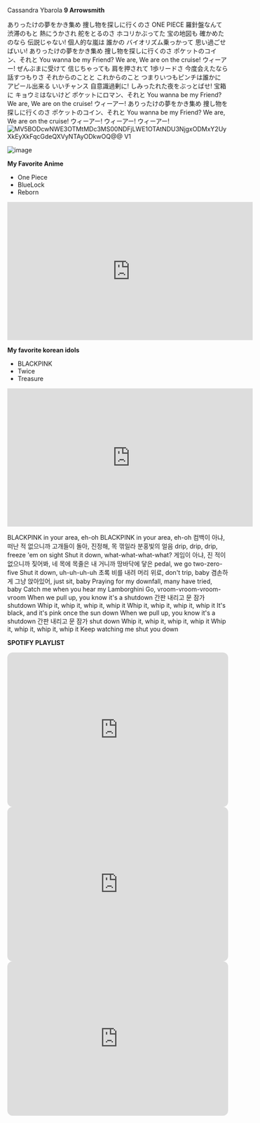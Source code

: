 Cassandra Ybarola
**9 Arrowsmith**

ありったけの夢をかき集め
捜し物を探しに行くのさ ONE PIECE
羅針盤なんて 渋滞のもと
熱にうかされ 舵をとるのさ
ホコリかぶってた 宝の地図も
確かめたのなら 伝説じゃない!
個人的な嵐は 誰かの
バイオリズム乗っかって
思い過ごせばいい!
ありったけの夢をかき集め
捜し物を探しに行くのさ
ポケットのコイン、それと
You wanna be my Friend?
We are, We are on the cruise!
ウィーアー!
ぜんぶまに受けて 信じちゃっても
肩を押されて 1歩リードさ
今度会えたなら 話すつもりさ
それからのことと これからのこと
つまりいつもピンチは誰かに
アピール出来る いいチャンス
自意識過剰に!
しみったれた夜をぶっとばせ!
宝箱に キョウミはないけど
ポケットにロマン、それと
You wanna be my Friend?
We are, We are on the cruise!
ウィーアー!
ありったけの夢をかき集め
捜し物を探しに行くのさ
ポケットのコイン、それと
You wanna be my Friend?
We are, We are on the cruise!
ウィーアー!
ウィーアー! ウィーアー!![MV5BODcwNWE3OTMtMDc3MS00NDFjLWE1OTAtNDU3NjgxODMxY2UyXkEyXkFqcGdeQXVyNTAyODkwOQ@@ _V1_](https://user-images.githubusercontent.com/122426673/212587566-14799d74-3f37-4b45-8160-12e816cea798.jpg)

![image](https://user-images.githubusercontent.com/122426673/212585129-d6a8b5ef-8a76-4756-a91f-13f42c6fb2f7.png)


**My Favorite Anime** 
- One Piece
- BlueLock
- Reborn
<iframe width="560" height="315" src="https://www.youtube-nocookie.com/embed/dM7x1PNZDo0" title="YouTube video player" frameborder="0" allow="accelerometer; autoplay; clipboard-write; encrypted-media; gyroscope; picture-in-picture; web-share" allowfullscreen></iframe>

**My favorite korean idols**
- BLACKPINK
- Twice
- Treasure
<iframe width="560" height="315" src="https://www.youtube-nocookie.com/embed/POe9SOEKotk" title="YouTube video player" frameborder="0" allow="accelerometer; autoplay; clipboard-write; encrypted-media; gyroscope; picture-in-picture; web-share" allowfullscreen></iframe>

BLACKPINK in your area, eh-oh
BLACKPINK in your area, eh-oh
컴백이 아냐, 떠난 적 없으니까
고개들이 돌아, 진정해, 목 꺾일라
분홍빛의 얼음 drip, drip, drip, freeze 'em on sight
Shut it down, what-what-what-what?
게임이 아냐, 진 적이 없으니까
짖어봐, 네 목에 목줄은 내 거니까
땅바닥에 닿은 pedal, we go two-zero-five
Shut it down, uh-uh-uh-uh
초록 비를 내려 머리 위로, don't trip, baby
겸손하게 그냥 앉아있어, just sit, baby
Praying for my downfall, many have tried, baby
Catch me when you hear my Lamborghini
Go, vroom-vroom-vroom-vroom
When we pull up, you know it's a shutdown
간판 내리고 문 잠가 shutdown
Whip it, whip it, whip it, whip it
Whip it, whip it, whip it, whip it
It's black, and it's pink once the sun down
When we pull up, you know it's a shutdown
간판 내리고 문 잠가 shut down
Whip it, whip it, whip it, whip it
Whip it, whip it, whip it, whip it
Keep watching me shut you down









**SPOTIFY PLAYLIST**

<iframe style="border-radius:12px" src="https://open.spotify.com/embed/track/14XLUySagFhP9KoqOTg5ka?utm_source=generator" width="100%" height="352" frameBorder="0" allowfullscreen="" allow="autoplay; clipboard-write; encrypted-media; fullscreen; picture-in-picture" loading="lazy"></iframe>


<iframe style="border-radius:12px" src="https://open.spotify.com/embed/track/2D1TTiw2pRycUrGamzloUS?utm_source=generator" width="100%" height="352" frameBorder="0" allowfullscreen="" allow="autoplay; clipboard-write; encrypted-media; fullscreen; picture-in-picture" loading="lazy"></iframe>

<iframe style="border-radius:12px" src="https://open.spotify.com/embed/track/0qmfycrGkC0jLXG6T4VQeB?utm_source=generator" width="100%" height="352" frameBorder="0" allowfullscreen="" allow="autoplay; clipboard-write; encrypted-media; fullscreen; picture-in-picture" loading="lazy"></iframe>






